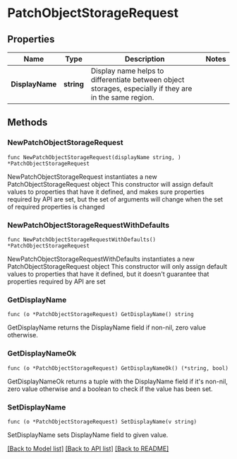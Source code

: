 # PatchObjectStorageRequest

## Properties

Name | Type | Description | Notes
------------ | ------------- | ------------- | -------------
**DisplayName** | **string** | Display name helps to differentiate between object storages, especially if they are in the same region. | 

## Methods

### NewPatchObjectStorageRequest

`func NewPatchObjectStorageRequest(displayName string, ) *PatchObjectStorageRequest`

NewPatchObjectStorageRequest instantiates a new PatchObjectStorageRequest object
This constructor will assign default values to properties that have it defined,
and makes sure properties required by API are set, but the set of arguments
will change when the set of required properties is changed

### NewPatchObjectStorageRequestWithDefaults

`func NewPatchObjectStorageRequestWithDefaults() *PatchObjectStorageRequest`

NewPatchObjectStorageRequestWithDefaults instantiates a new PatchObjectStorageRequest object
This constructor will only assign default values to properties that have it defined,
but it doesn't guarantee that properties required by API are set

### GetDisplayName

`func (o *PatchObjectStorageRequest) GetDisplayName() string`

GetDisplayName returns the DisplayName field if non-nil, zero value otherwise.

### GetDisplayNameOk

`func (o *PatchObjectStorageRequest) GetDisplayNameOk() (*string, bool)`

GetDisplayNameOk returns a tuple with the DisplayName field if it's non-nil, zero value otherwise
and a boolean to check if the value has been set.

### SetDisplayName

`func (o *PatchObjectStorageRequest) SetDisplayName(v string)`

SetDisplayName sets DisplayName field to given value.



[[Back to Model list]](../README.md#documentation-for-models) [[Back to API list]](../README.md#documentation-for-api-endpoints) [[Back to README]](../README.md)


